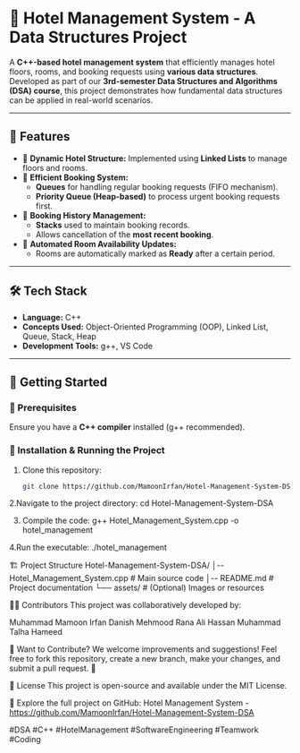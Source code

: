 # 🏨 Hotel Management System - A Data Structures Project  

A **C++-based hotel management system** that efficiently manages hotel floors, rooms, and booking requests using **various data structures**. Developed as part of our **3rd-semester Data Structures and Algorithms (DSA) course**, this project demonstrates how fundamental data structures can be applied in real-world scenarios.  

---

## 📌 Features  

- 🔹 **Dynamic Hotel Structure:** Implemented using **Linked Lists** to manage floors and rooms.  
- 🔹 **Efficient Booking System:**  
  - **Queues** for handling regular booking requests (FIFO mechanism).  
  - **Priority Queue (Heap-based)** to process urgent booking requests first.  
- 🔹 **Booking History Management:**  
  - **Stacks** used to maintain booking records.  
  - Allows cancellation of the **most recent booking**.  
- 🔹 **Automated Room Availability Updates:**  
  - Rooms are automatically marked as **Ready** after a certain period.  

---

## 🛠 Tech Stack  

- **Language:** C++  
- **Concepts Used:** Object-Oriented Programming (OOP), Linked List, Queue, Stack, Heap  
- **Development Tools:** g++, VS Code  

---

## 🚀 Getting Started  

### **🔹 Prerequisites**  
Ensure you have a **C++ compiler** installed (g++ recommended).  

### **🔹 Installation & Running the Project**  
1. Clone this repository:  
   ```bash
   git clone https://github.com/MamoonIrfan/Hotel-Management-System-DSA.git
   
2.Navigate to the project directory:
cd Hotel-Management-System-DSA 

3. Compile the code:
g++ Hotel_Management_System.cpp -o hotel_management  

4.Run the executable:
./hotel_management  

🏗 Project Structure
Hotel-Management-System-DSA/
│-- Hotel_Management_System.cpp   # Main source code
│-- README.md                     # Project documentation
└── assets/                        # (Optional) Images or resources

👨‍💻 Contributors
This project was collaboratively developed by:

Muhammad Mamoon Irfan
Danish Mehmood
Rana Ali Hassan
Muhammad Talha Hameed

📢 Want to Contribute?
We welcome improvements and suggestions! Feel free to fork this repository, create a new branch, make your changes, and submit a pull request. 🚀

📄 License
This project is open-source and available under the MIT License.

📌 Explore the full project on GitHub: Hotel Management System - https://github.com/MamoonIrfan/Hotel-Management-System-DSA

#DSA #C++ #HotelManagement #SoftwareEngineering #Teamwork #Coding
